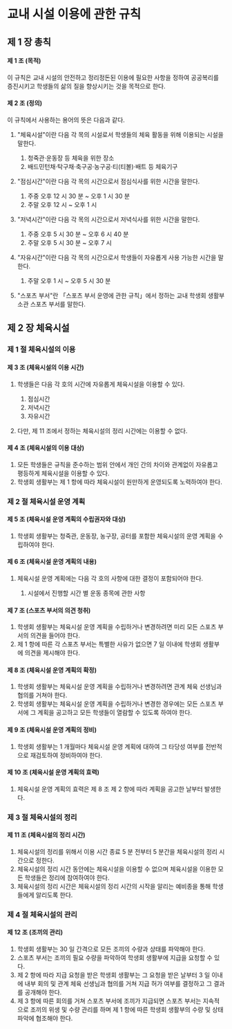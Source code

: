 # 교내 시설 이용에 관한 규칙

## 제 1 장 총칙

#### 제 1 조 (목적)

이 규칙은 교내 시설의 안전하고 정리정돈된 이용에 필요한 사항을 정하여 공공복리를 증진시키고 학생들의 삶의 질을 향상시키는 것을 목적으로 한다.

#### 제 2 조 (정의)

이 규칙에서 사용하는 용어의 뜻은 다음과 같다.

1.  "체육시설"이란 다음 각 목의 시설로서 학생들의 체육 활동을 위해 이용되는 시설을 말한다.

    1.  청죽관&middot;운동장 등 체육을 위한 장소
    2.  배드민턴채&middot;탁구채&middot;축구공&middot;농구공&middot;티(티볼)&middot;배트 등 체육기구

2.  "점심시간"이란 다음 각 목의 시간으로서 점심식사를 위한 시간을 말한다.

    1.  주중 오후 12 시 30 분 ~ 오후 1 시 30 분
    2.  주말 오후 12 시 ~ 오후 1 시

3.  "저녁시간"이란 다음 각 목의 시간으로서 저녁식사를 위한 시간을 말한다.

    1.  주중 오후 5 시 30 분 ~ 오후 6 시 40 분
    2.  주말 오후 5 시 30 분 ~ 오후 7 시

4.  "자유시간"이란 다음 각 목의 시간으로서 학생들이 자유롭게 사용 가능한 시간을 말한다.

    1.  주말 오후 1 시 ~ 오후 5 시 30 분

5.  "스포츠 부서"란 &#12300;스포츠 부서 운영에 관한 규칙&#12301;에서 정하는 교내 학생회 생활부 소관 스포츠 부서를 말한다.

## 제 2 장 체육시설

### 제 1 절 체육시설의 이용

#### 제 3 조 (체육시설의 이용 시간)

1.  학생들은 다음 각 호의 시간에 자유롭게 체육시설을 이용할 수 있다.

    1.  점심시간
    2.  저녁시간
    3.  자유시간

2.  다만, 제 11 조에서 정하는 체육시설의 정리 시간에는 이용할 수 없다.

#### 제 4 조 (체육시설의 이용 대상)

1.  모든 학생들은 규칙을 준수하는 범위 안에서 개인 간의 차이와 관계없이 자유롭고 평등하게 체육시설을 이용할 수 있다.
2.  학생회 생활부는 제 1 항에 따라 체육시설이 원만하게 운영되도록 노력하여야 한다.

### 제 2 절 체육시설 운영 계획

#### 제 5 조 (체육시설 운영 계획의 수립권자와 대상)

1.  학생회 생활부는 청죽관, 운동장, 농구장, 공터를 포함한 체육시설의 운영 계획을 수립하여야 한다.

#### 제 6 조 (체육시설 운영 계획의 내용)

1.  체육시설 운영 계획에는 다음 각 호의 사항에 대한 결정이 포함되어야 한다.

    1.  시설에서 진행할 시간 별 운동 종목에 관한 사항

#### 제 7 조 (스포츠 부서의 의견 청취)

1.  학생회 생활부는 체육시설 운영 계획을 수립하거나 변경하려면 미리 모든 스포츠 부서의 의견을 들어야 한다.
2.  제 1 항에 따른 각 스포츠 부서는 특별한 사유가 없으면 7 일 이내에 학생회 생활부에 의견을 제시해야 한다.

#### 제 8 조 (체육시설 운영 계획의 확정)

1.  학생회 생활부는 체육시설 운영 계획을 수립하거나 변경하려면 관계 체육 선생님과 협의를 거쳐야 한다.
2.  학생회 생활부는 체육시설 운영 계획을 수립하거나 변경한 경우에는 모든 스포츠 부서에 그 계획을 공고하고 모든 학생들이 열람할 수 있도록 하여야 한다.

#### 제 9 조 (체육시설 운영 계획의 정비)

1.  학생회 생활부는 1 개월마다 체육시설 운영 계획에 대하여 그 타당성 여부를 전반적으로 재검토하여 정비하여야 한다.

#### 제 10 조 (체육시설 운영 계획의 효력)

1.  체육시설 운영 계획의 효력은 제 8 조 제 2 항에 따라 계획을 공고한 날부터 발생한다.

### 제 3 절 체육시설의 정리

#### 제 11 조 (체육시설의 정리 시간)

1.  체육시설의 정리를 위해서 이용 시간 종료 5 분 전부터 5 분간을 체육시설의 정리 시간으로 정한다.
2.  체육시설의 정리 시간 동안에는 체육시설을 이용할 수 없으며 체육시설을 이용한 모든 학생들은 정리에 참여하여야 한다.
3.  체육시설의 정리 시간은 체육시설의 정리 시간의 시작을 알리는 예비종을 통해 학생들에게 알리도록 한다.

### 제 4 절 체육시설의 관리

#### 제 12 조 (조끼의 관리)

1.  학생회 생활부는 30 일 간격으로 모든 조끼의 수량과 상태를 파악해야 한다.
2.  스포츠 부서는 조끼의 필요 수량을 파악하여 학생회 생활부에 지급을 요청할 수 있다.
3.  제 2 항에 따라 지급 요청을 받은 학생회 생활부는 그 요청을 받은 날부터 3 일 이내에 내부 회의 및 관계 체육 선생님과 협의를 거쳐 지급 허가 여부를 결정하고 그 결과를 공개해야 한다.
4.  제 3 항에 따른 회의를 거쳐 스포츠 부서에 조끼가 지급되면 스포츠 부서는 지속적으로 조끼의 위생 및 수량 관리를 하며 제 1 항에 따른 학생회 생활부의 수량 및 상태 파악에 협조해야 한다.
